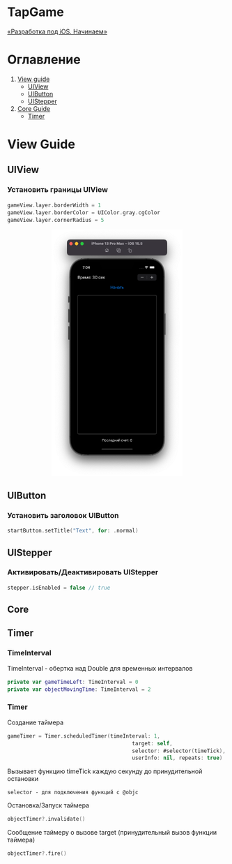 #  TapGame
[«Разработка под iOS. Начинаем»](https://www.youtube.com/watch?v=RR5o5ki0888&list=PLQC2_0cDcSKA0zy20X9c5rQKNg3rkSK7c&index=25)

# Оглавление
1. [View guide](#View)
	+ [UIView](#Uiview)
	+ [UIButton](#Uibutton)
	+ [UIStepper](#Uistepper)
2. [Core Guide](#Core)
	+ [Timer](#Timer)

# <a name="View"></a> View Guide

<a name="Uiview"></a>
## UIView
### Установить границы UIView
```swift 
gameView.layer.borderWidth = 1 
gameView.layer.borderColor = UIColor.gray.cgColor 
gameView.layer.cornerRadius = 5 
```
<p align="center">
  <img width=300 src="MDFiles/gameViewBorder.png">
</p>

<a name="Uibutton"></a>
## UIButton
### Установить заголовок UIButton
```swift
startButton.setTitle("Text", for: .normal)
```

<a name="Uistepper"></a>
## UIStepper
### Активировать/Деактивировать UIStepper
```swift
stepper.isEnabled = false // true
```

<a name="Timer"></a>

<a name="Core"></a>
## Core
## Timer
### TimeInterval
TimeInterval - обертка над Double для временных интервалов
```swift
private var gameTimeLeft: TimeInterval = 0 
private var objectMovingTime: TimeInterval = 2
``` 

### Timer
Создание таймера
```swift
gameTimer = Timer.scheduledTimer(timeInterval: 1,
										target: self, 
										selector: #selector(timeTick), 
										userInfo: nil, repeats: true)
```
Вызывает функцию timeTick каждую секунду до принудительной остановки
```
selector - для подключения функций с @objc
```

Остановка/Запуск таймера
```swift
objectTimer?.invalidate()
```

Сообщение таймеру о вызове target (принудительный вызов функции таймера)
```swift
objectTimer?.fire()
```
